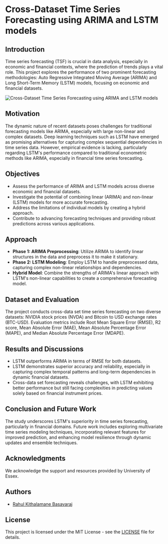 # Cross-Dataset Time Series Forecasting using ARIMA and LSTM models

## Introduction

Time series forecasting (TSF) is crucial in data analysis, especially in economic and financial contexts, where the prediction of trends plays a vital role. This project explores the performance of two prominent forecasting methodologies: Auto Regressive Integrated Moving Average (ARIMA) and Long Short-Term Memory (LSTM) models, focusing on economic and financial datasets.

![Cross-Dataset Time Series Forecasting using ARIMA and LSTM models]([path/to/your/image.png](TSF.png))

## Motivation

The dynamic nature of recent datasets poses challenges for traditional forecasting models like ARIMA, especially with large non-linear and complex datasets. Deep learning techniques such as LSTM have emerged as promising alternatives for capturing complex sequential dependencies in time series data. However, empirical evidence is lacking, particularly regarding LSTM's performance compared to traditional econometric methods like ARIMA, especially in financial time series forecasting.

## Objectives

- Assess the performance of ARIMA and LSTM models across diverse economic and financial datasets.
- Investigate the potential of combining linear (ARIMA) and non-linear (LSTM) models for more accurate forecasting.
- Address the limitations of individual models by creating a hybrid approach.
- Contribute to advancing forecasting techniques and providing robust predictions across various applications.

## Approach

- **Phase 1: ARIMA Preprocessing**: Utilize ARIMA to identify linear structures in the data and preprocess it to make it stationary.
- **Phase 2: LSTM Modeling**: Employ LSTM to handle preprocessed data, capturing complex non-linear relationships and dependencies.
- **Hybrid Model**: Combine the strengths of ARIMA's linear approach with LSTM's non-linear capabilities to create a comprehensive forecasting model.

## Dataset and Evaluation

The project conducts cross-data set time series forecasting on two diverse datasets: NVIDIA stock prices (NVDA) and Bitcoin to USD exchange rates (BTC-USD). Evaluation metrics include Root Mean Square Error (RMSE), R2 score, Mean Absolute Error (MAE), Mean Absolute Percentage Error (MAPE), and Median Absolute Percentage Error (MDAPE).

## Results and Discussions

- LSTM outperforms ARIMA in terms of RMSE for both datasets.
- LSTM demonstrates superior accuracy and reliability, especially in capturing complex temporal patterns and long-term dependencies in dynamic financial datasets.
- Cross-data set forecasting reveals challenges, with LSTM exhibiting better performance but still facing complexities in predicting values solely based on financial instrument prices.

## Conclusion and Future Work

The study underscores LSTM's superiority in time series forecasting, particularly in financial domains. Future work includes exploring multivariate time series modeling techniques, incorporating relevant features for improved prediction, and enhancing model resilience through dynamic updates and ensemble techniques.

## Acknowledgments

We acknowledge the support and resources provided by University of Essex.

## Authors

- [Rahul Kithalamane Basavaraj]([link-to-author-1-github-profile](https://github.com/RahulKB31))

## License

This project is licensed under the MIT License - see the [LICENSE](LICENSE) file for details.

